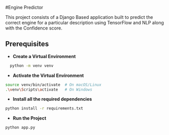 #Engine Predictor

This project consists of a Django Based application built to predict the correct engine for a particular description using TensorFlow and NLP along with the Confidence score.

## Prerequisites

- **Create a Virtual Environment**
```bash
  python -m venv venv
```

- **Activate the Virtual Environment**
```bash
source venv/bin/activate  # On macOS/Linux
.\venv\Scripts\activate   # On Windows
```

- **Install all the required dependencies**
```bash
python install -r requirements.txt
```

- **Run the Project**
```bash
python app.py
```
